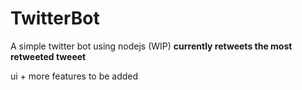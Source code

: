 # TwitterBot
A simple twitter bot using nodejs (WIP)
<b> currently retweets the most retweeted tweeet</b>
<p> ui + more features to be added<p>
